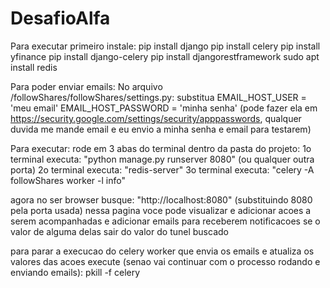 # DesafioAlfa
Para executar primeiro instale:
    pip install django
    pip install celery
    pip install yfinance
    pip install django-celery
    pip install djangorestframework
    sudo apt install redis

Para poder enviar emails:
    No arquivo /followShares/followShares/settings.py:
    substitua
        EMAIL_HOST_USER = 'meu email'
        EMAIL_HOST_PASSWORD = 'minha senha' (pode fazer ela em https://security.google.com/settings/security/apppasswords, qualquer duvida me mande email e eu envio a minha senha e email para testarem)

Para executar:
    rode em 3 abas do terminal dentro da pasta do projeto:
    1o terminal executa: "python manage.py runserver 8080" (ou qualquer outra porta)
    2o terminal executa: "redis-server"
    3o terminal executa: "celery -A followShares worker -l info"

agora no ser browser busque: "http://localhost:8080" (substituindo 8080 pela porta usada)
nessa pagina voce pode visualizar e adicionar acoes a serem acompanhadas e adicionar emails para receberem notificacoes se o valor de alguma delas sair do valor do tunel buscado

para parar a execucao do celery worker que envia os emails e atualiza os valores das acoes execute (senao vai continuar com o processo rodando e enviando emails):
    pkill -f celery